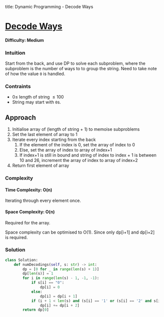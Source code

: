 <frontmatter>
  title: Dynamic Programming - Decode Ways
</frontmatter>

# [Decode Ways](https://leetcode.com/problems/decode-ways/)
#### Difficulty: Medium

### Intuition
Start from the back, and use DP to solve each subproblem, where the subproblem is the number of ways to to group the string. Need to take note of how the value `0` is handled.

### Contraints
- $0\leqslant$ length of string $\leqslant 100$ 
- String may start with `0`s.

## Approach
1. Initialise array of (length of string + 1) to memoise subproblems
2. Set the last element of array to 1 
3. Iterate every index starting from the back
    1. If the element of the index is 0, set the array of index to 0
    2. Else, set the array of index to array of index+1 
    3. If index+1 is still in bound and string of index to index + 1 is between 10 and 26, increment the array of index to array of index+2 
4. Return first element of array

### Complexity
#### Time Complexity: O(n)
Iterating through every element once.
#### Space Complexity: O(n)
Required for the array. 

<box type="info" header="##### Special Tips">
  <md>
    Space complexity can be optimised to O(1). Since only dp[i+1] and dp[i+2] is required.
  </md> 
</box>

### Solution
<panel header="Don't cheat yourself" type="dark">

```python
class Solution:
    def numDecodings(self, s: str) -> int:
        dp = [0 for _ in range(len(s) + 1)]
        dp[len(s)] = 1
        for i in range(len(s) - 1, -1, -1):
            if s[i] == "0":
                dp[i] = 0
            else:
                dp[i] = dp[i + 1]
            if (i + 1 < len(s) and (s[i] == '1' or (s[i] == '2' and s[i+1] in "0123456"))):
                dp[i] += dp[i + 2]
        return dp[0]
```
</panel>

